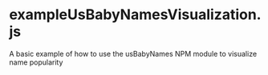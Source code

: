# exampleUsBabyNamesVisualization.js
A basic example of how to use the usBabyNames NPM module to visualize name popularity
